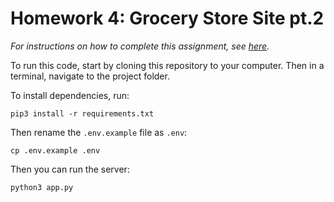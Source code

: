 # Homework 4: Grocery Store Site pt.2

_For instructions on how to complete this assignment, see [here](https://make-school-courses.github.io/BEW-1.2-Authentication-and-Associations/#/Assignments/grocery-store)._

To run this code, start by cloning this repository to your computer. Then in a terminal, navigate to the project folder.

To install dependencies, run:

```
pip3 install -r requirements.txt
```

Then rename the `.env.example` file as `.env`:

```
cp .env.example .env
```

Then you can run the server:

```
python3 app.py
```
